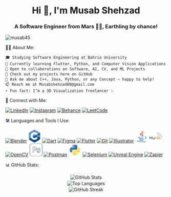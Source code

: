 <div align="center">
    <h1>
    Hi 👋, I'm Musab Shehzad
</h1>
    <h3>
        A Software Engineer from Mars 🧑‍🚀, Earthling by chance!
    </h3>
</div>

<p align="left"> <img src="https://komarev.com/ghpvc/?username=musab45&label=Visitors&color=0e75b6&style=flat" alt="musab45" /> </p>

👨‍💻 About Me:

    🎓 Studying Software Engineering at Bahria University
    🌱 Currently learning Flutter, Python, and Computer Vision Applications
    🤝 Open to collaborations on Software, AI, CV, and ML Projects
    💼 Check out my projects here on GitHub
    💬 Ask me about C++, Java, Python, or any Concept — happy to help!
    📫 Reach me at Musabshehzad88@gmail.com
    ⚡ Fun fact: I’m a 3D Visualization freelancer ✨

🔗 Connect with Me:
<p align="left"> <a href="https://linkedin.com/in/musab-shehzad-258184189/" target="_blank"><img src="https://raw.githubusercontent.com/rahuldkjain/github-profile-readme-generator/master/src/images/icons/Social/linked-in-alt.svg" alt="LinkedIn" height="30" width="40" /></a> <a href="https://instagram.com/musab_.shehzad" target="_blank"><img src="https://raw.githubusercontent.com/rahuldkjain/github-profile-readme-generator/master/src/images/icons/Social/instagram.svg" alt="Instagram" height="30" width="40" /></a> <a href="https://www.behance.net/musab88" target="_blank"><img src="https://raw.githubusercontent.com/rahuldkjain/github-profile-readme-generator/master/src/images/icons/Social/behance.svg" alt="Behance" height="30" width="40" /></a> <a href="https://www.leetcode.com/musab88" target="_blank"><img src="https://raw.githubusercontent.com/rahuldkjain/github-profile-readme-generator/master/src/images/icons/Social/leet-code.svg" alt="LeetCode" height="30" width="40" /></a> </p>

🛠️ Languages and Tools I Use:
<p align="left"> <a href="https://www.blender.org/" target="_blank"><img src="https://download.blender.org/branding/community/blender_community_badge_white.svg" alt="Blender" width="40" height="40" /></a> <a href="https://www.w3schools.com/cpp/" target="_blank"><img src="https://raw.githubusercontent.com/devicons/devicon/master/icons/cplusplus/cplusplus-original.svg" alt="C++" width="40" height="40" /></a> <a href="https://dart.dev" target="_blank"><img src="https://www.vectorlogo.zone/logos/dartlang/dartlang-icon.svg" alt="Dart" width="40" height="40" /></a> <a href="https://www.figma.com/" target="_blank"><img src="https://www.vectorlogo.zone/logos/figma/figma-icon.svg" alt="Figma" width="40" height="40" /></a> <a href="https://flutter.dev" target="_blank"><img src="https://www.vectorlogo.zone/logos/flutterio/flutterio-icon.svg" alt="Flutter" width="40" height="40" /></a> <a href="https://git-scm.com/" target="_blank"><img src="https://www.vectorlogo.zone/logos/git-scm/git-scm-icon.svg" alt="Git" width="40" height="40" /></a> <a href="https://www.adobe.com/in/products/illustrator.html" target="_blank"><img src="https://www.vectorlogo.zone/logos/adobe_illustrator/adobe_illustrator-icon.svg" alt="Illustrator" width="40" height="40" /></a> <a href="https://www.java.com" target="_blank"><img src="https://raw.githubusercontent.com/devicons/devicon/master/icons/java/java-original.svg" alt="Java" width="40" height="40" /></a> <a href="https://www.mysql.com/" target="_blank"><img src="https://raw.githubusercontent.com/devicons/devicon/master/icons/mysql/mysql-original-wordmark.svg" alt="MySQL" width="40" height="40" /></a> <a href="https://opencv.org/" target="_blank"><img src="https://www.vectorlogo.zone/logos/opencv/opencv-icon.svg" alt="OpenCV" width="40" height="40" /></a> <a href="https://www.photoshop.com/en" target="_blank"><img src="https://raw.githubusercontent.com/devicons/devicon/master/icons/photoshop/photoshop-line.svg" alt="Photoshop" width="40" height="40" /></a> <a href="https://postman.com" target="_blank"><img src="https://www.vectorlogo.zone/logos/getpostman/getpostman-icon.svg" alt="Postman" width="40" height="40" /></a> <a href="https://www.python.org" target="_blank"><img src="https://raw.githubusercontent.com/devicons/devicon/master/icons/python/python-original.svg" alt="Python" width="40" height="40" /></a> <a href="https://www.selenium.dev" target="_blank"><img src="https://raw.githubusercontent.com/detain/svg-logos/780f25886640cef088af994181646db2f6b1a3f8/svg/selenium-logo.svg" alt="Selenium" width="40" height="40" /></a> <a href="https://unrealengine.com/" target="_blank"><img src="https://raw.githubusercontent.com/kenangundogan/fontisto/036b7eca71aab1bef8e6a0518f7329f13ed62f6b/icons/svg/brand/unreal-engine.svg" alt="Unreal Engine" width="40" height="40" /></a> <a href="https://zapier.com" target="_blank"><img src="https://www.vectorlogo.zone/logos/zapier/zapier-icon.svg" alt="Zapier" width="40" height="40" /></a> </p>

📊 GitHub Stats:
<div align="center"> <img align="center" src="https://github-readme-stats.vercel.app/api?username=musab45&show_icons=true&theme=dark&locale=en" alt="GitHub Stats" /> <br> <img align="center" src="https://github-readme-stats.vercel.app/api/top-langs?username=musab45&show_icons=true&theme=dark&locale=en&layout=compact" alt="Top Languages" /> <br> <img align="center" src="https://github-readme-streak-stats.herokuapp.com/?user=musab45&theme=dark" alt="GitHub Streak" /> </div>
